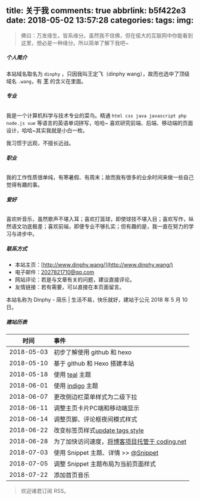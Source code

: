 title: 关于我
comments: true
abbrlink: b5f422e3
date: 2018-05-02 13:57:28
categories:
tags:
img:
---
> 佛曰：万发缘生，皆系缘分。虽然我不信佛，但在偌大的互联网中你能看到这里，想必是一种缘分。所以简单了解下我吧~

##### 个人简介

本站域名取名为 `dinphy` ，只因我叫王定飞（dinphy wang），故而也选中了顶级域名 `.wang`，有 **王** 的含义在里面。

###### **专业**

我是一个计算机科学与技术专业的菜鸟。精通 `html css java javascript php node.js vue` 等语言的英语单词拼写，哈哈~ 喜欢研究前端、后端、移动端的页面设计，哈哈~其实我就是小白一枚。

我习惯于远观，不擅长近战。

###### **职业**

我的工作性质很单纯，有寒暑假、有周末；故而我有很多的业余时间来做一些自己觉得有趣的事。

###### **爱好**

喜欢听音乐，虽然歌声不堪入耳；喜欢打篮球，即使球技不堪入目；喜欢写作，纵然语文功底极差；喜欢前端，即便专业不够扎实；但有趣的是，我一直在努力的学习与进步中。

##### 联系方式

 - 本站主页：[http://www.dinphy.wang/](http://www.dinphy.wang/)
 - 电子邮件：2027821710@qq.com
 - 网站评论：若是与文章有关的问题，建议直接评论。
 - 友情链接：若有需要，可以直接在本页面留言。

本站名称为 Dinphy - 简乐 | 生活不易，快乐就好，建站于公元 2018 年 5 月 10 日。

##### 建站历表

| 时间 | 事件 |
|:--------------------:|:---------------------|
| 2018-05-03 | 初步了解使用 github 和 hexo |
| 2018-05-10 | 基于 github 和 Hexo 搭建本站 | 
| 2018-05-18 | 使用 [teal](https://github.com/dinphy/hexo-theme-teal) 主题 |
| 2018-06-01 | 使用 [indigo](https://github.com/dinphy/hexo-theme-indigo-plus) 主题 |
| 2018-06-07 | 更改侧边栏菜单样式为二级下拉 |
| 2018-06-11 | 调整主页卡片PC端和移动端显示 |
| 2018-06-14 | 调整页脚、评论框夜间模式样式 |
| 2018-06-22 | 改变标签页样式[update tags style](https://github.com/dinphy/hexo-theme-indigo/commit/9f84a421bc6a69bd4f292e75918eb85e339ff75e) |
| 2018-06-28 | 为了加快访问速度，[将博客项目托管于 coding.net](https://www.dinphy.wang/posts/5cd9f4a5/) |
| 2018-07-03 | 使用 Snippet 主题、详情 >> [@Snippet](https://github.com/dinphy/hexo-theme-snippet) |
| 2018-07-05 | 调整 Snippet 主题布局为当前页面样式 |
| 2018-07-22 | 添加首页音乐 |

> 欢迎诸君订阅 RSS。